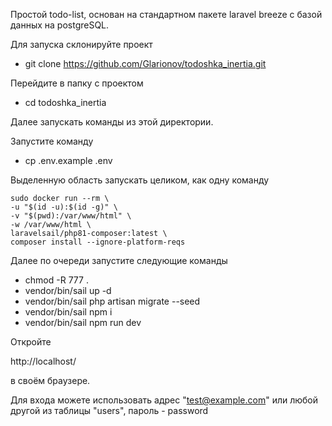 Простой todo-list, основан на стандартном пакете laravel breeze с базой данных на postgreSQL.

Для запуска склонируйте проект
- git clone https://github.com/Glarionov/todoshka_inertia.git

Перейдите в папку с проектом
- cd todoshka_inertia

Далее запускать команды из этой директории.

Запустите команду

- cp .env.example .env

Выделенную область запускать целиком, как одну команду
```
sudo docker run --rm \
-u "$(id -u):$(id -g)" \
-v "$(pwd):/var/www/html" \
-w /var/www/html \
laravelsail/php81-composer:latest \
composer install --ignore-platform-reqs
```

Далее по очереди запустите следующие команды
- chmod -R 777 .
- vendor/bin/sail up -d
- vendor/bin/sail php artisan migrate --seed
- vendor/bin/sail npm i
- vendor/bin/sail npm run dev

Откройте

http://localhost/

в своём браузере.

Для входа можете использовать адрес "test@example.com" или любой другой из таблицы "users", пароль - password

